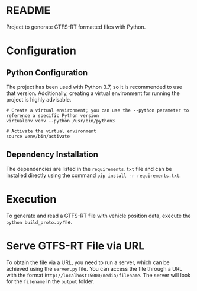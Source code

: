 # README

Project to generate GTFS-RT formatted files with Python.

# Configuration

## Python Configuration

The project has been used with Python 3.7, so it is recommended to use that version. Additionally, creating a virtual
environment for running the project is highly advisable.

```shell
# Create a virtual environment; you can use the --python parameter to reference a specific Python version
virtualenv venv --python /usr/bin/python3

# Activate the virtual environment
source venv/bin/activate
```

## Dependency Installation

The dependencies are listed in the `requirements.txt` file and can be installed directly using the
command `pip install -r requirements.txt`.

# Execution

To generate and read a GTFS-RT file with vehicle position data, execute the `python build_proto.py` file.

# Serve GTFS-RT File via URL

To obtain the file via a URL, you need to run a server, which can be achieved using the `server.py` file. You can access
the file through a URL with the format `http://localhost:5000/media/filename`. The server will look for the `filename`
in the `output` folder.